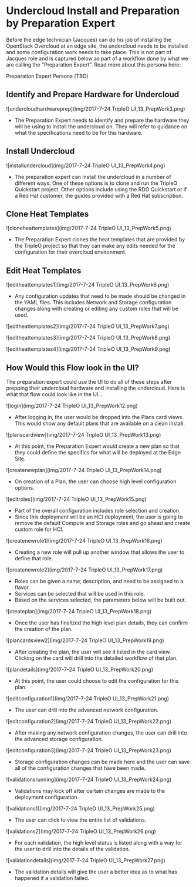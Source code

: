 # Undercloud Install and Preparation by Preparation Expert
Before the edge technician (Jacques) can do his job of installing the OpenStack Overcloud at an edge site, the undercloud needs to be installed and some configuration work needs to take place. This is not part of Jacques role and is captured below as part of a workflow done by what we are calling the "Preparation Expert". Read more about this persona here:

Preparation Expert Persona (TBD)

## Identify and Prepare Hardware for Undercloud
![undercloudhardwareprep](img/2017-7-24 TripleO UI_13_PrepWork3.png)
- The Preparation Expert needs to identify and prepare the hardware they will be using to install the undercloud on. They will refer to guidance on what the specifications need to be for this hardware.

## Install Undercloud
![installundercloud](img/2017-7-24 TripleO UI_13_PrepWork4.png)
- The preparation expert can install the undercloud in a number of different ways. One of these options is to clone and run the TripleO Quickstart project. Other options include using the RDO Quickstart or if a Red Hat customer, the guides provided with a Red Hat subscription.

## Clone Heat Templates
![cloneheattemplates](img/2017-7-24 TripleO UI_13_PrepWork5.png)
- The Preparation Expert clones the heat templates that are provided by the TripleO project so that they can make any edits needed for the configuration for their overcloud environment.

## Edit Heat Templates
![editheattemplates1](img/2017-7-24 TripleO UI_13_PrepWork6.png)
- Any configuration updates that need to be made should be changed in the YAML files. This includes Network and Storage configuration changes along with creating or editing any custom roles that will be used.

![editheattemplates2](img/2017-7-24 TripleO UI_13_PrepWork7.png)

![editheattemplates3](img/2017-7-24 TripleO UI_13_PrepWork8.png)

![editheattemplates4](img/2017-7-24 TripleO UI_13_PrepWork9.png)

## How Would this Flow look in the UI?

The preparation expert could use the UI to do all of these steps after prepping their undercloud hardware and installing the undercloud. Here is what that flow could look like in the UI...

![login](img/2017-7-24 TripleO UI_13_PrepWork12.png)
- After logging in, the user would be dropped into the Plans card views. This would show any default plans that are available on a clean install.

![planscardview](img/2017-7-24 TripleO UI_13_PrepWork13.png)
- At this point, the Preparation Expert would create a new plan so that they could define the specifics for what will be deployed at the Edge Site.

![createnewplan](img/2017-7-24 TripleO UI_13_PrepWork14.png)
- On creation of a Plan, the user can choose high level configuration options.  

![editroles](img/2017-7-24 TripleO UI_13_PrepWork15.png)
- Part of the overall configuration includes role selection and creation.
- Since this deployment will be an HCI deployment, the user is going to remove the default Compute and Storage roles and go ahead and create custom role for HCI.

![createnewrole1](img/2017-7-24 TripleO UI_13_PrepWork16.png)
- Creating a new role will pull up another window that allows the user to define that role.

![createnewrole2](img/2017-7-24 TripleO UI_13_PrepWork17.png)
- Roles can be given a name, description, and need to be assigned to a flavor.
- Services can be selected that will be used in this role.
- Based on the services selected, the parameters below will be built out.

![createplan](img/2017-7-24 TripleO UI_13_PrepWork18.png)
- Once the user has finalized the high level plan details, they can confirm the creation of the plan.

![plancardsview2](img/2017-7-24 TripleO UI_13_PrepWork19.png)
- After creating the plan, the user will see it listed in the card view. Clicking on the card will drill into the detailed workflow of that plan.

![plandetails](img/2017-7-24 TripleO UI_13_PrepWork20.png)
- At this point, the user could choose to edit the configuration for this plan.

![editconfiguration1](img/2017-7-24 TripleO UI_13_PrepWork21.png)
- The user can drill into the advanced network configuration.

![editconfiguration2](img/2017-7-24 TripleO UI_13_PrepWork22.png)
- After making any network configuration changes, the user can drill into the advanced storage configuration.

![editconfiguration3](img/2017-7-24 TripleO UI_13_PrepWork23.png)
- Storage configuration changes can be made here and the user can save all of the configuration changes that have been made.

![validationsrunning](img/2017-7-24 TripleO UI_13_PrepWork24.png)
- Validations may kick off after certain changes are made to the deployment configuration.

![validations1](img/2017-7-24 TripleO UI_13_PrepWork25.png)
- The user can click to view the entire list of validations.

![validations2](img/2017-7-24 TripleO UI_13_PrepWork26.png)
- For each validation, the high level status is listed along with a way for the user to drill into the details of the validation.

![validationdetails](img/2017-7-24 TripleO UI_13_PrepWork27.png)
- The validation details will give the user a better idea as to what has happened if a validation failed.
